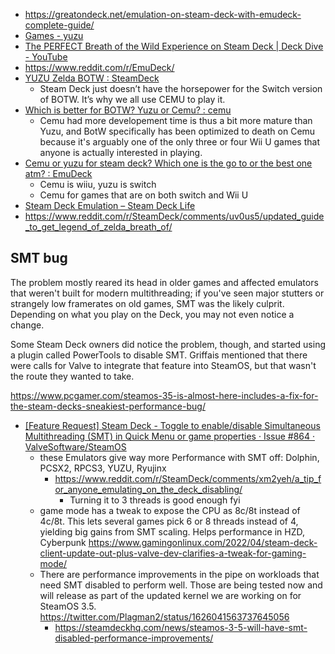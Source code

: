 - https://greatondeck.net/emulation-on-steam-deck-with-emudeck-complete-guide/
- [Games - yuzu](https://yuzu-emu.org/game/#)
- [The PERFECT Breath of the Wild Experience on Steam Deck | Deck Dive - YouTube](https://www.youtube.com/watch?v=Iq-pgYlK7Ow)
- https://www.reddit.com/r/EmuDeck/
- [YUZU Zelda BOTW : SteamDeck](https://www.reddit.com/r/SteamDeck/comments/xq9yn6/yuzu_zelda_botw/)
  - Steam Deck just doesn’t have the horsepower for the Switch version of BOTW. It’s why we all use CEMU to play it.
- [Which is better for BOTW? Yuzu or Cemu? : cemu](https://www.reddit.com/r/cemu/comments/wvl9qa/which_is_better_for_botw_yuzu_or_cemu/)
  - Cemu had more developement time is thus a bit more mature than Yuzu, and BotW specifically has been optimized to death on Cemu because it's arguably one of the only three or four Wii U games that anyone is actually interested in playing.
- [Cemu or yuzu for steam deck? Which one is the go to or the best one atm? : EmuDeck](https://www.reddit.com/r/EmuDeck/comments/ygrsnx/cemu_or_yuzu_for_steam_deck_which_one_is_the_go/)
  - Cemu is wiiu, yuzu is switch
  - Cemu for games that are on both switch and Wii U
- [Steam Deck Emulation – Steam Deck Life](https://steamdecklife.com/category/steam-deck-emulation/)
- https://www.reddit.com/r/SteamDeck/comments/uv0us5/updated_guide_to_get_legend_of_zelda_breath_of/

## SMT bug

The problem mostly reared its head in older games and affected emulators that weren't built for modern multithreading; if you've seen major stutters or strangely low framerates on old games, SMT was the likely culprit. Depending on what you play on the Deck, you may not even notice a change.

Some Steam Deck owners did notice the problem, though, and started using a plugin called PowerTools to disable SMT. Griffais mentioned that there were calls for Valve to integrate that feature into SteamOS, but that wasn't the route they wanted to take.

https://www.pcgamer.com/steamos-35-is-almost-here-includes-a-fix-for-the-steam-decks-sneakiest-performance-bug/

- [[Feature Request] Steam Deck - Toggle to enable/disable Simultaneous Multithreading (SMT) in Quick Menu or game properties · Issue #864 · ValveSoftware/SteamOS](https://github.com/ValveSoftware/SteamOS/issues/864#issuecomment-1287855431)
  - these Emulators give way more Performance with SMT off: Dolphin, PCSX2, RPCS3, YUZU, Ryujinx
    - https://www.reddit.com/r/SteamDeck/comments/xm2yeh/a_tip_for_anyone_emulating_on_the_deck_disabling/
      - Turning it to 3 threads is good enough fyi
  - game mode has a tweak to expose the CPU as 8c/8t instead of 4c/8t. This lets several games pick 6 or 8 threads instead of 4, yielding big gains from SMT scaling. Helps performance in HZD, Cyberpunk https://www.gamingonlinux.com/2022/04/steam-deck-client-update-out-plus-valve-dev-clarifies-a-tweak-for-gaming-mode/
  - There are performance improvements in the pipe on workloads that need SMT disabled to perform well. Those are being tested now and will release as part of the updated kernel we are working on for SteamOS 3.5. https://twitter.com/Plagman2/status/1626041563737645056
    - https://steamdeckhq.com/news/steamos-3-5-will-have-smt-disabled-performance-improvements/
